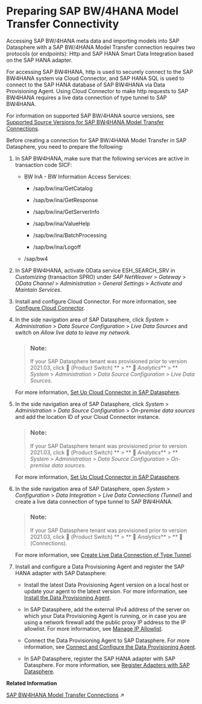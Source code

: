 <!-- loio962de2f99d234967b8b10541599f00c6 -->

<link rel="stylesheet" type="text/css" href="../css/sap-icons.css"/>

# Preparing SAP BW/4HANA Model Transfer Connectivity

Accessing SAP BW/4HANA meta data and importing models into SAP Datasphere with a SAP BW/4HANA Model Transfer connection requires two protocols \(or endpoints\): Http and SAP HANA Smart Data Integration based on the SAP HANA adapter.

For accessing SAP BW∕4HANA, http is used to securely connect to the SAP BW∕4HANA system via Cloud Connector, and SAP HANA SQL is used to connect to the SAP HANA database of SAP BW∕4HANA via Data Provisioning Agent. Using Cloud Connector to make http requests to SAP BW∕4HANA requires a live data connection of type tunnel to SAP BW∕4HANA.

For information on supported SAP BW/4HANA source versions, see [Supported Source Versions for SAP BW∕4HANA Model Transfer Connections](supported-source-versions-for-sap-bw-4hana-model-transfer-connections-4aefe38.md).



Before creating a connection for SAP BW/4HANA Model Transfer in SAP Datasphere, you need to prepare the following:

1.  In SAP BW∕4HANA, make sure that the following services are active in transaction code SICF:

    -   BW InA - BW Information Access Services:

        -   /sap/bw/ina/GetCatalog

        -   /sap/bw/ina/GetResponse

        -   /sap/bw/ina/GetServerInfo

        -   /sap/bw/ina/ValueHelp

        -   /sap/bw/ina/BatchProcessing

        -   /sap/bw/ina/Logoff


    -   /sap/bw4


2.  In SAP BW∕4HANA, activate OData service ESH\_SEARCH\_SRV in *Customizing* \(transaction SPRO\) under *SAP NetWeaver* \> *Gateway* \> *OData Channel* \> *Administration* \> *General Settings* \> *Activate and Maintain Services*.
3.  Install and configure Cloud Connector. For more information, see [Configure Cloud Connector](configure-cloud-connector-f289920.md).

4.  In the side navigation area of SAP Datasphere, click *System* \> *Administration* \> *Data Source Configuration* \> *Live Data Sources* and switch on *Allow live data to leave my network*.

    > ### Note:  
    > If your SAP Datasphere tenant was provisioned prior to version 2021.03, click <span class="FPA-icons-V3"></span> \(Product Switch\) ** \> ** <span class="FPA-icons-V3"></span> *Analytics*** \> ** *System* \> *Administration* \> *Data Source Configuration* \> *Live Data Sources*.

    For more information, [Set Up Cloud Connector in SAP Datasphere](set-up-cloud-connector-in-sap-datasphere-6de74f7.md).

5.  In the side navigation area of SAP Datasphere, click *System* \> *Administration* \> *Data Source Configuration* \> *On-premise data sources* and add the location ID of your Cloud Connector instance.

    > ### Note:  
    > If your SAP Datasphere tenant was provisioned prior to version 2021.03, click <span class="FPA-icons-V3"></span> \(Product Switch\) ** \> ** <span class="FPA-icons-V3"></span> *Analytics*** \> ** *System* \> *Administration* \> *Data Source Configuration* \> *On-premise data sources*.

    For more information, [Set Up Cloud Connector in SAP Datasphere](set-up-cloud-connector-in-sap-datasphere-6de74f7.md).

6.  In the side navigation area of SAP Datasphere, open *System* \> *Configuration* \> *Data Integration* \> *Live Data Connections \(Tunnel\)* and create a live data connection of type tunnel to SAP BW∕4HANA.

    > ### Note:  
    > If your SAP Datasphere tenant was provisioned prior to version 2021.03, click <span class="FPA-icons-V3"></span> \(Product Switch\) ** \> ** <span class="FPA-icons-V3"></span> *Analytics*** \> ** <span class="FPA-icons-V3"></span> \(Connections\).

    For more information, see [Create Live Data Connection of Type Tunnel](create-live-data-connection-of-type-tunnel-5d02f11.md).

7.  Install and configure a Data Provisioning Agent and register the SAP HANA adapter with SAP Datasphere:

    -   Install the latest Data Provisioning Agent version on a local host or update your agent to the latest version. For more information, see [Install the Data Provisioning Agent](install-the-data-provisioning-agent-8f61850.md).

    -   In SAP Datasphere, add the external IPv4 address of the server on which your Data Provisioning Agent is running, or in case you are using a network firewall add the public proxy IP address to the IP allowlist. For more information, see [Manage IP Allowlist](manage-ip-allowlist-a3c2145.md).

    -   Connect the Data Provisioning Agent to SAP Datasphere. For more information, see [Connect and Configure the Data Provisioning Agent](connect-and-configure-the-data-provisioning-agent-e87952d.md).

    -   In SAP Datasphere, register the SAP HANA adapter with SAP Datasphere. For more information, see [Register Adapters with SAP Datasphere](register-adapters-with-sap-datasphere-085fc49.md).



**Related Information**  


[SAP BW∕4HANA Model Transfer Connections](https://help.sap.com/viewer/9f36ca35bc6145e4acdef6b4d852d560/DEV_CURRENT/en-US/1caba954bc604e00bf8e82e383a46368.html "Use an SAP BW/4HANA Model Transfer connection to import analytic queries from SAP BW∕4HANA with their Composite Providers and InfoObjects.") :arrow_upper_right:

